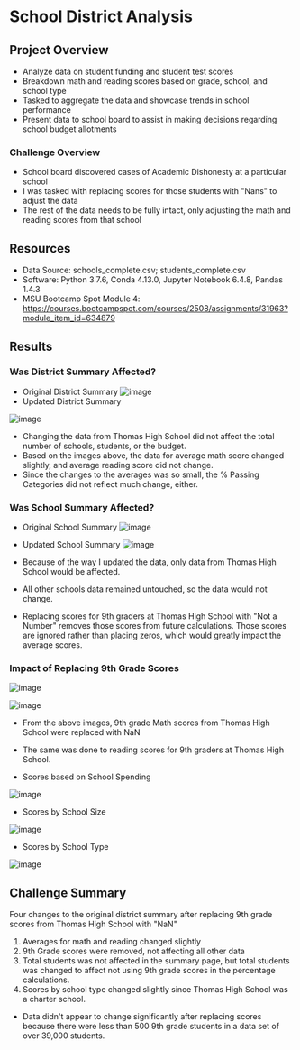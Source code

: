 # School District Analysis

## Project Overview
- Analyze data on student funding and student test scores
- Breakdown math and reading scores based on grade, school, and school type
- Tasked to aggregate the data and showcase trends in school performance
- Present data to school board to assist in making decisions regarding school budget allotments

### Challenge Overview
- School board discovered cases of Academic Dishonesty at a particular school
- I was tasked with replacing scores for those students with "Nans" to adjust the data
- The rest of the data needs to be fully intact, only adjusting the math and reading scores from that school

## Resources
- Data Source: schools_complete.csv; students_complete.csv
- Software: Python 3.7.6, Conda 4.13.0, Jupyter Notebook 6.4.8, Pandas 1.4.3
- MSU Bootcamp Spot Module 4: https://courses.bootcampspot.com/courses/2508/assignments/31963?module_item_id=634879

## Results

### Was District Summary Affected?
- Original District Summary
![image](https://user-images.githubusercontent.com/104038813/177370423-c22614f5-0789-4a12-9d05-acaa8293c4ae.png)
- Updated District Summary

![image](https://user-images.githubusercontent.com/104038813/177370862-4ba4c646-53ad-4eb7-9682-1d47cc996313.png)

- Changing the data from Thomas High School did not affect the total number of schools, students, or the budget. 
- Based on the images above, the data for average math score changed slightly, and average reading score did not change.
- Since the changes to the averages was so small, the % Passing Categories did not reflect much change, either.

### Was School Summary Affected? 
- Original School Summary 
![image](https://user-images.githubusercontent.com/104038813/177373506-12db1a92-0982-4af5-8e1d-da92855284c6.png)
- Updated School Summary 
![image](https://user-images.githubusercontent.com/104038813/177373810-8bfb2270-a421-4e8c-8709-6006c7767c96.png)
- Because of the way I updated the data, only data from Thomas High School would be affected. 
- All other schools data remained untouched, so the data would not change. 

- Replacing scores for 9th graders at Thomas High School with "Not a Number" removes those scores from future calculations. Those scores are ignored rather than placing zeros, which would greatly impact the average scores. 

### Impact of Replacing 9th Grade Scores
![image](https://user-images.githubusercontent.com/104038813/177378725-dccbd4f4-fe93-41a1-b383-c9b268f9a459.png)

![image](https://user-images.githubusercontent.com/104038813/177378793-ef713dcb-a2a9-46d5-8571-903ac3b9bd21.png)


- From the above images, 9th grade Math scores from Thomas High School were replaced with NaN 
- The same was done to reading scores for 9th graders at Thomas High School.

- Scores based on School Spending 

![image](https://user-images.githubusercontent.com/104038813/177379240-f3222570-2c7f-4a85-ad9b-37a0cd0a70f2.png)


- Scores by School Size 

![image](https://user-images.githubusercontent.com/104038813/177379337-bbd3dc50-37de-49ee-bd1a-da7e8ddbb3ae.png)

- Scores by School Type

![image](https://user-images.githubusercontent.com/104038813/177379426-d04a82eb-cc4d-47eb-a7d6-58ab1d4c19b1.png)


## Challenge Summary

Four changes to the original district summary after replacing 9th grade scores from Thomas High School with "NaN"
1. Averages for math and reading changed slightly 
2. 9th Grade scores were removed, not affecting all other data
3. Total students was not affected in the summary page, but total students was changed to affect not using 9th grade scores in the percentage calculations. 
4. Scores by school type changed slightly since Thomas High School was a charter school. 

- Data didn't appear to change significantly after replacing scores because there were less than 500 9th grade students in a data set of over 39,000 students. 
